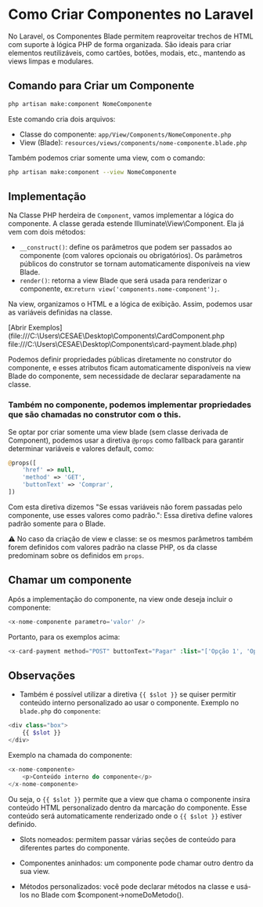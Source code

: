 # Como Criar Componentes no Laravel
No Laravel, os Componentes Blade permitem reaproveitar trechos de HTML com suporte à lógica PHP de forma organizada. São ideais para criar elementos reutilizáveis, como cartões, botões, modais, etc., mantendo as views limpas e modulares.

## Comando para Criar um Componente
```bash
php artisan make:component NomeComponente
```
Este comando cria dois arquivos:
- Classe do componente: `app/View/Components/NomeComponente.php`
- View (Blade): `resources/views/components/nome-componente.blade.php`

Também podemos criar somente uma view, com o comando:
```bash
php artisan make:component --view NomeComponente
```


## Implementação
Na Classe PHP herdeira de `Component`, vamos implementar a lógica do componente. 
A classe gerada estende Illuminate\View\Component. Ela já vem com dois métodos:
- `__construct()`: define os parâmetros que podem ser passados ao componente (com valores opcionais ou obrigatórios). Os parâmetros públicos do construtor se tornam automaticamente disponíveis na view Blade.
- `render()`: retorna a view Blade que será usada para renderizar o componente, ex:`return view('components.nome-component');`.

Na view, organizamos o HTML e a lógica de exibição. Assim, podemos usar as variáveis definidas na classe.

[Abrir Exemplos](file:///C:\Users\CESAE\Desktop\Components\CardComponent.php
file:///C:\Users\CESAE\Desktop\Components\card-payment.blade.php)

Podemos definir propriedades públicas diretamente no construtor do componente, e esses atributos ficam automaticamente disponíveis na view Blade do componente, sem necessidade de declarar separadamente na classe.

### Também no componente, podemos implementar propriedades que são chamadas no construtor com o this. 

Se optar por criar somente uma view blade (sem classe derivada de Component), podemos usar a diretiva `@props` como fallback para garantir determinar variáveis e valores default, como:
```php
@props([
    'href' => null,
    'method' => 'GET',
    'buttonText' => 'Comprar',
])
```
Com esta diretiva dizemos "Se essas variáveis não forem passadas pelo componente, use esses valores como padrão.":
Essa diretiva define valores padrão somente para o Blade.

⚠️ No caso da criação de view e classe: se os mesmos parâmetros também forem definidos com valores padrão na classe PHP, os da classe predominam sobre os definidos em `props`.

## Chamar um componente 
Após a implementação do componente, na view onde deseja incluir o componente:
```php
<x-nome-componente parametro='valor' />
```
Portanto, para os exemplos acima:
```php
<x-card-payment method="POST" buttonText="Pagar" :list="['Opção 1', 'Opção 2']" />
```


## Observações
- Também é possível utilizar a diretiva `{{ $slot }}` se quiser permitir conteúdo interno personalizado ao usar o componente.
Exemplo no `blade.php` do `componente`:
```php
<div class="box">
    {{ $slot }}
</div>
```
Exemplo na chamada do componente:
```php
<x-nome-componente>
    <p>Conteúdo interno do componente</p>
</x-nome-componente>
```
Ou seja, o `{{ $slot }}` permite que a view que chama o componente insira conteúdo HTML personalizado dentro da marcação do componente. Esse conteúdo será automaticamente renderizado onde o `{{ $slot }}` estiver definido.


- Slots nomeados: permitem passar várias seções de conteúdo para diferentes partes do componente.

- Componentes aninhados: um componente pode chamar outro dentro da sua view.

- Métodos personalizados: você pode declarar métodos na classe e usá-los no Blade com $component->nomeDoMetodo().
